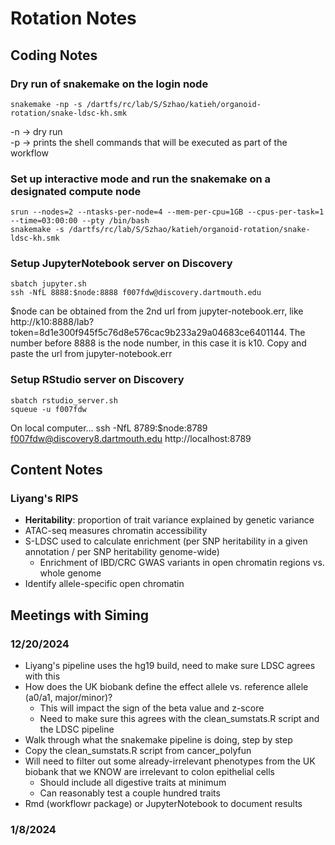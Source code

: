 # Rotation Notes

## Coding Notes

### Dry run of snakemake on the login node
    snakemake -np -s /dartfs/rc/lab/S/Szhao/katieh/organoid-rotation/snake-ldsc-kh.smk
-n → dry run\
-p → prints the shell commands that will be executed as part of the workflow

### Set up interactive mode and run the snakemake on a designated compute node
    srun --nodes=2 --ntasks-per-node=4 --mem-per-cpu=1GB --cpus-per-task=1 --time=03:00:00 --pty /bin/bash
    snakemake -s /dartfs/rc/lab/S/Szhao/katieh/organoid-rotation/snake-ldsc-kh.smk

### Setup JupyterNotebook server on Discovery
    sbatch jupyter.sh
    ssh -NfL 8888:$node:8888 f007fdw@discovery.dartmouth.edu
$node can be obtained from the 2nd url from jupyter-notebook.err, like http://k10:8888/lab?token=8d1e300f945f5c76d8e576cac9b233a29a04683ce6401144. The number before 8888 is the node number, in this case it is k10.
Copy and paste the url from jupyter-notebook.err

### Setup RStudio server on Discovery
    sbatch rstudio_server.sh
    squeue -u f007fdw
On local computer...
    ssh -NfL 8789:$node:8789 f007fdw@discovery8.dartmouth.edu
http://localhost:8789

## Content Notes

### Liyang's RIPS
- **Heritability**: proportion of trait variance explained by genetic variance
- ATAC-seq measures chromatin accessibility
- S-LDSC used to calculate enrichment (per SNP heritability in a given annotation / per SNP heritability genome-wide)
    - Enrichment of IBD/CRC GWAS variants in open chromatin regions vs. whole genome
- Identify allele-specific open chromatin

## Meetings with Siming

### 12/20/2024
- Liyang's pipeline uses the hg19 build, need to make sure LDSC agrees with this
- How does the UK biobank define the effect allele vs. reference allele (a0/a1, major/minor)?
    - This will impact the sign of the beta value and z-score
    - Need to make sure this agrees with the clean_sumstats.R script and the LDSC pipeline
- Walk through what the snakemake pipeline is doing, step by step
- Copy the clean_sumstats.R script from cancer_polyfun 
- Will need to filter out some already-irrelevant phenotypes from the UK biobank that we KNOW are irrelevant to colon epithelial cells
    - Should include all digestive traits at minimum
    - Can reasonably test a couple hundred traits
- Rmd (workflowr package) or JupyterNotebook to document results

### 1/8/2024